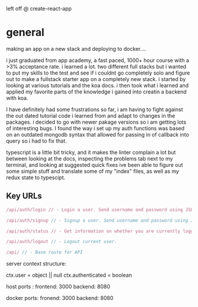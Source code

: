 left off @ create-react-app

# general

  making an app on a new stack and deploying to docker....

  i just graduated from app academy, a fast paced, 1000+ hour course with a >3% acceptance rate. i learned a lot. two different full stacks but i wanted to put my skills to the test and see if i couldnt go completely solo and figure out to make a fullstack starter app on a completely new stack. i started by looking at various tutorials and the koa docs. i then took what i learned and applied my favorite parts of the knowledge i gained into creatin a backend with koa.

  I have definitely had some frustrations so far, i am
  having to fight against the out dated tutorial code i learned from and adapt to changes in the packages. i decided to go with newer pakage versions so i am getting lots of interesting bugs. I found the way i set up my auth functions was based on an outdated mongodb syntax that allowed for passing in of callback into query so i had to fix that.

  typescript is a little bit tricky, and it makes the linter complain a lot but  between looking at the docs, inspecting the problems tab next to my terminal, and looking at suggested quick fixes ive been able to figure out some simple stuff and translate some of my "index" files, as well as my redux state to typescipt.


## Key URLs
```javascript
/api/auth/login // - Login a user. Send username and password using JSON in the request body.

/api/auth/signup // - Signup a user. Send username and password using JSON in the request body.

/api/auth/status // - Get information on whether you are currently logged in.

/api/auth/logout // - Logout current user.

/api/ // - Base route for API
```

server context structure:

ctx.user = object || null
ctx.authenticated = boolean



host ports :
  frontend: 3000
  backend: 8080

docker ports:
  fronend: 3000
  backend: 8080
